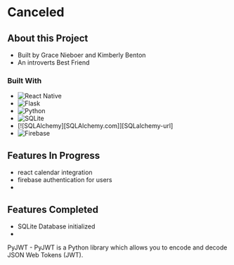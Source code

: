 # Canceled

## About this Project
- Built by Grace Nieboer and Kimberly Benton
- An introverts Best Friend

### Built With 
* ![React Native](https://img.shields.io/badge/react_native-%2320232a.svg?style=for-the-badge&logo=react&logoColor=%2361DAFB)
* ![Flask](https://img.shields.io/badge/flask-%23000.svg?style=for-the-badge&logo=flask&logoColor=white)
* ![Python](https://img.shields.io/badge/python-3670A0?style=for-the-badge&logo=python&logoColor=ffdd54) 
* ![SQLite](https://img.shields.io/badge/sqlite-%2307405e.svg?style=for-the-badge&logo=sqlite&logoColor=white)
* [![SQLAlchemy][SQLAlchemy.com]][SQLalchemy-url]
* ![Firebase](https://img.shields.io/badge/Firebase-039BE5?style=for-the-badge&logo=Firebase&logoColor=white)


## Features In Progress
- react calendar integration
- firebase authentication for users
- 

## Features Completed
- SQLite Database initialized
- 


PyJWT - PyJWT is a Python library which allows you to encode and decode JSON Web Tokens (JWT).



